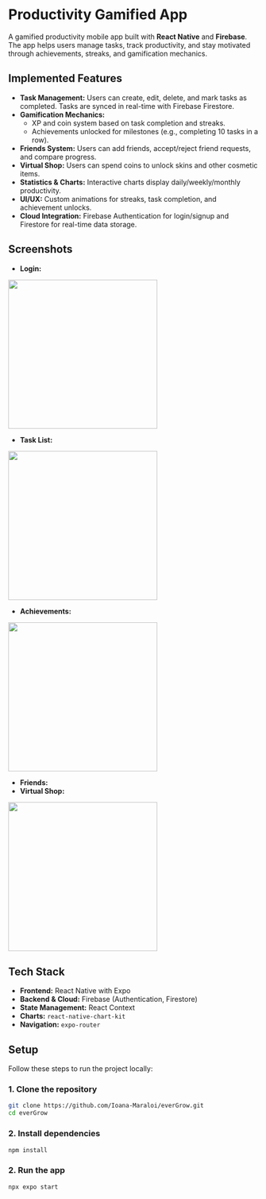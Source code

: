 # Productivity Gamified App

A gamified productivity mobile app built with **React Native** and **Firebase**. The app helps users manage tasks, track productivity, and stay motivated through achievements, streaks, and gamification mechanics.

## Implemented Features

- **Task Management:** Users can create, edit, delete, and mark tasks as completed. Tasks are synced in real-time with Firebase Firestore.
- **Gamification Mechanics:** 
  - XP and coin system based on task completion and streaks.
  - Achievements unlocked for milestones (e.g., completing 10 tasks in a row).
- **Friends System:** Users can add friends, accept/reject friend requests, and compare progress.
- **Virtual Shop:** Users can spend coins to unlock skins and other cosmetic items.
- **Statistics & Charts:** Interactive charts display daily/weekly/monthly productivity.
- **UI/UX:** Custom animations for streaks, task completion, and achievement unlocks.
- **Cloud Integration:** Firebase Authentication for login/signup and Firestore for real-time data storage.

## Screenshots
- **Login:**
 <img src="https://github.com/user-attachments/assets/7082eb72-bdfb-4c3f-8216-1927da81a4bd" width="300"/>



- **Task List:**
 <img src = "https://github.com/user-attachments/assets/b00397af-896d-4fc0-afb5-b1a7697c4720" width="300"/>

- **Achievements:**
<img src = "https://github.com/user-attachments/assets/c7c8ea2a-7e70-4c4d-b9bd-e1b7a84aafa3" width = "300"/>

- **Friends:** 
- **Virtual Shop:**
<img src = "https://github.com/user-attachments/assets/a2ad0b9c-bd53-4a4b-b3fd-b4aa725feea6" width = "300" />



## Tech Stack

- **Frontend:** React Native with Expo
- **Backend & Cloud:** Firebase (Authentication, Firestore)
- **State Management:** React Context 
- **Charts:** `react-native-chart-kit`
- **Navigation:** `expo-router`

## Setup

Follow these steps to run the project locally:

### 1. Clone the repository

```bash
git clone https://github.com/Ioana-Maraloi/everGrow.git
cd everGrow
```

### 2. Install dependencies

```bash
npm install
```

### 2. Run the app
```bash
npx expo start
```
